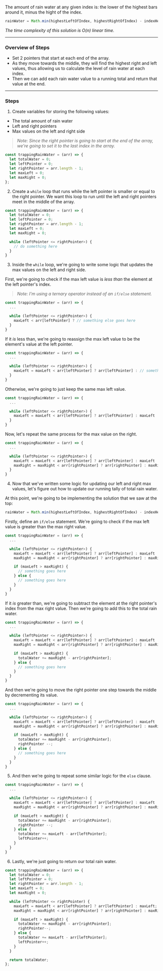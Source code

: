 The amount of rain water at any given index is: the lower of the highest bars around it, minus the hight of the index.

```javascript
rainWater = Math.min(highestLeftOfIndex, highestRightOfIndex) - indexHeight;
```

_The time complexity of this solution is O(n) linear time._

---

### Overview of Steps

- Set 2 pointers that start at each end of the array.
- As they move towards the middle, they will find the highest right and left values, thus allowing us to calculate the level of rain water at each index.
- Then we can add each rain water value to a running total and return that value at the end.

---

### Steps

1. Create variables for storing the following values:

- The total amount of rain water
- Left and right pointers
- Max values on the left and right side

> _Note: Since the right pointer is going to start at the end of the array, we're going to set it to the last index in the array._

```javascript
const trappingRainWater = (arr) => {
  let totalWater = 0;
  let leftPointer = 0;
  let rightPointer = arr.length - 1;
  let maxLeft = 0;
  let maxRight = 0;
};
```

2. Create a `while` loop that runs while the left pointer is smaller or equal to the right pointer. We want this loop to run until the left and right pointers meet in the middle of the array.

```javascript
const trappingRainWater = (arr) => {
  let totalWater = 0;
  let leftPointer = 0;
  let rightPointer = arr.length - 1;
  let maxLeft = 0;
  let maxRight = 0;

  while (leftPointer <= rightPointer>) {
    // do something here
  }
}
```

3. Inside the `while` loop, we're going to write some logic that updates the max values on the left and right side.

First, we're going to check if the max left value is _less than_ the element at the left pointer's index.

> _Note: I'm using a ternary operator instead of an `if/else` statement._

```javascript
const trappingRainWater = (arr) => {
  ...

  while (leftPointer <= rightPointer>) {
    maxLeft < arr[leftPointer] ? // something else goes here
  }
}
```

If it _is_ less than, we're going to reassign the max left value to be the element's value at the left pointer.

```javascript
const trappingRainWater = (arr) => {
  ...

  while (leftPointer <= rightPointer>) {
    maxLeft = maxLeft < arr[leftPointer] ? arr[leftPointer] : // something else will go here
  }
}
```

Otherwise, we're going to just keep the same max left value.

```javascript
const trappingRainWater = (arr) => {
  ...

  while (leftPointer <= rightPointer>) {
    maxLeft = maxLeft < arr[leftPointer] ? arr[leftPointer] : maxLeft
  }
}
```

Now, let's repeat the same process for the max value on the right.

```javascript
const trappingRainWater = (arr) => {
  ...

  while (leftPointer <= rightPointer>) {
    maxLeft = maxLeft < arr[leftPointer] ? arr[leftPointer] : maxLeft
    maxRight = maxRight < arr[rightPointer] ? arr[rightPointer] : maxRight;
  }
}
```

4. Now that we've written some logic for updating our left and right max values, let's figure out how to update our running tally of total rain water.

At this point, we're going to be implementing the solution that we saw at the top:

```javascript
rainWater = Math.min(highestLeftOfIndex, highestRightOfIndex) - indexHeight;
```

Firstly, define an `if/else` statement. We're going to check if the max left value is greater than the max right value.

```javascript
const trappingRainWater = (arr) => {
  ...

  while (leftPointer <= rightPointer>) {
    maxLeft = maxLeft < arr[leftPointer] ? arr[leftPointer] : maxLeft
    maxRight = maxRight < arr[rightPointer] ? arr[rightPointer] : maxRight;

    if (maxLeft > maxRight) {
      // something goes here
    } else {
      // something goes here
    }
  }
}
```

If it _is_ greater than, we're going to subtract the element at the right pointer's index from the max right value. Then we're going to add this to the total rain water.

```javascript
const trappingRainWater = (arr) => {
  ...

  while (leftPointer <= rightPointer>) {
    maxLeft = maxLeft < arr[leftPointer] ? arr[leftPointer] : maxLeft
    maxRight = maxRight < arr[rightPointer] ? arr[rightPointer] : maxRight;

    if (maxLeft > maxRight) {
      totalWater += maxRight - arr[rightPointer];
    } else {
      // something goes here
    }
  }
}
```

And then we're going to move the right pointer one step towards the middle by decrementing its value.

```javascript
const trappingRainWater = (arr) => {
  ...

  while (leftPointer <= rightPointer>) {
    maxLeft = maxLeft < arr[leftPointer] ? arr[leftPointer] : maxLeft
    maxRight = maxRight < arr[rightPointer] ? arr[rightPointer] : maxRight;

    if (maxLeft > maxRight) {
      totalWater += maxRight - arr[rightPointer];
      rightPointer --;
    } else {
      // something goes here
    }
  }
}
```

5. And then we're going to repeat some similar logic for the `else` clause.

```javascript
const trappingRainWater = (arr) => {
  ...

  while (leftPointer <= rightPointer>) {
    maxLeft = maxLeft < arr[leftPointer] ? arr[leftPointer] : maxLeft
    maxRight = maxRight < arr[rightPointer] ? arr[rightPointer] : maxRight;

    if (maxLeft > maxRight) {
      totalWater += maxRight - arr[rightPointer];
      rightPointer --;
    } else {
      totalWater += maxLeft - arr[leftPointer];
      leftPointer++;
    }
  }
}
```

6. Lastly, we're just going to return our total rain water.

```javascript
const trappingRainWater = (arr) => {
  let totalWater = 0;
  let leftPointer = 0;
  let rightPointer = arr.length - 1;
  let maxLeft = 0;
  let maxRight = 0;

  while (leftPointer <= rightPointer) {
    maxLeft = maxLeft < arr[leftPointer] ? arr[leftPointer] : maxLeft;
    maxRight = maxRight < arr[rightPointer] ? arr[rightPointer] : maxRight;

    if (maxLeft > maxRight) {
      totalWater += maxRight - arr[rightPointer];
      rightPointer--;
    } else {
      totalWater += maxLeft - arr[leftPointer];
      leftPointer++;
    }
  }

  return totalWater;
};
```
